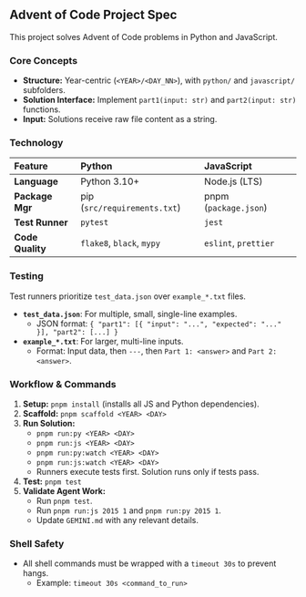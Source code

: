 ## Advent of Code Project Spec

This project solves Advent of Code problems in Python and JavaScript.

### Core Concepts

*   **Structure:** Year-centric (`<YEAR>/<DAY_NN>`), with `python/` and `javascript/` subfolders.
*   **Solution Interface:** Implement `part1(input: str)` and `part2(input: str)` functions.
*   **Input:** Solutions receive raw file content as a string.

### Technology

| Feature         | Python                          | JavaScript               |
| :-------------- | :------------------------------ | :----------------------- |
| **Language**    | Python 3.10+                    | Node.js (LTS)            |
| **Package Mgr** | pip (`src/requirements.txt`)    | pnpm (`package.json`)    |
| **Test Runner** | `pytest`                        | `jest`                   |
| **Code Quality**| `flake8`, `black`, `mypy`       | `eslint`, `prettier`     |

### Testing

Test runners prioritize `test_data.json` over `example_*.txt` files.

*   **`test_data.json`**: For multiple, small, single-line examples.
    *   JSON format: `{ "part1": [{ "input": "...", "expected": "..." }], "part2": [...] }`
*   **`example_*.txt`**: For larger, multi-line inputs.
    *   Format: Input data, then `---`, then `Part 1: <answer>` and `Part 2: <answer>`.

### Workflow & Commands

1.  **Setup:** `pnpm install` (installs all JS and Python dependencies).
2.  **Scaffold:** `pnpm scaffold <YEAR> <DAY>`
3.  **Run Solution:**
    *   `pnpm run:py <YEAR> <DAY>`
    *   `pnpm run:js <YEAR> <DAY>`
    *   `pnpm run:py:watch <YEAR> <DAY>`
    *   `pnpm run:js:watch <YEAR> <DAY>`
    *   Runners execute tests first. Solution runs only if tests pass.
4.  **Test:** `pnpm test`
5.  **Validate Agent Work:**
    *   Run `pnpm test`.
    *   Run `pnpm run:js 2015 1` and `pnpm run:py 2015 1`.
    *   Update `GEMINI.md` with any relevant details.

### Shell Safety

*   All shell commands must be wrapped with a `timeout 30s` to prevent hangs.
    *   Example: `timeout 30s <command_to_run>`